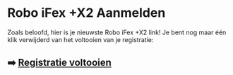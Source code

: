# Robo iFex +X2 Aanmelden

Zoals beloofd, hier is je nieuwste Robo iFex +X2 link! Je bent nog maar één klik verwijderd van het voltooien van je registratie:

## ➡️ [Registratie voltooien](#REF!)